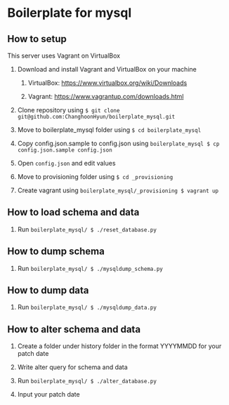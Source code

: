 # Boilerplate for mysql

## How to setup

This server uses Vagrant on VirtualBox

1. Download and install Vagrant and VirtualBox on your machine

    1. VirtualBox: https://www.virtualbox.org/wiki/Downloads
    
    1. Vagrant: https://www.vagrantup.com/downloads.html

1. Clone repository using `$ git clone git@github.com:ChanghoonHyun/boilerplate_mysql.git`

1. Move to boilerplate_mysql folder using `$ cd boilerplate_mysql`

1. Copy config.json.sample to config.json using `boilerplate_mysql $ cp config.json.sample config.json` 

1. Open `config.json` and edit values

1. Move to provisioning folder using `$ cd _provisioning`

1. Create vagrant using  `boilerplate_mysql/_provisioning $ vagrant up`

## How to load schema and data

1. Run `boilerplate_mysql/ $ ./reset_database.py`

## How to dump schema

1. Run `boilerplate_mysql/ $ ./mysqldump_schema.py`

## How to dump data

1. Run `boilerplate_mysql/ $ ./mysqldump_data.py`

## How to alter schema and data

1. Create a folder under history folder in the format YYYYMMDD for your patch date

1. Write alter query for schema and data

1. Run `boilerplate_mysql/ $ ./alter_database.py`

1. Input your patch date
